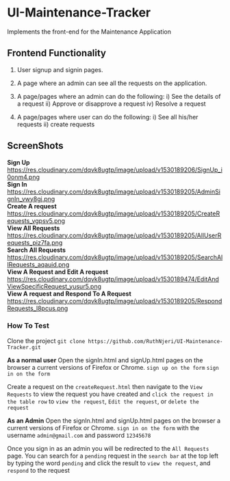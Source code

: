 # UI-Maintenance-Tracker
Implements the front-end for the Maintenance Application 

## Frontend Functionality
1. User signup and signin pages.

2. A page where an admin can see all the requests on the application.

3. A page/pages where an admin can do the following:
   i)  See the details of a request
   ii) Approve or disapprove a request
   iv) Resolve a request
   
4. A page/pages where user can do the following:
   i)  See all his/her requests
   ii) create requests
   
## ScreenShots
 **Sign Up** <br>
 https://res.cloudinary.com/dqvk8ugtp/image/upload/v1530189206/SignUp_i0onm4.png <br>
 **Sign In** <br>
 https://res.cloudinary.com/dqvk8ugtp/image/upload/v1530189205/AdminSignIn_vwy8gj.png <br>
 **Create A request** <br>
 https://res.cloudinary.com/dqvk8ugtp/image/upload/v1530189205/CreateRequests_vgpsv5.png <br>
 **View All Requests** <br>
 https://res.cloudinary.com/dqvk8ugtp/image/upload/v1530189205/AllUserRequests_piz7fa.png <br>
 **Search All Requests** <br>
 https://res.cloudinary.com/dqvk8ugtp/image/upload/v1530189205/SearchAllRequests_aqauid.png <br>
 **View A Request and Edit A request** <br>
 https://res.cloudinary.com/dqvk8ugtp/image/upload/v1530189474/EditAndViewSpecificRequest_yusur5.png <br>
 **View A request and Respond To A Request** <br>
https://res.cloudinary.com/dqvk8ugtp/image/upload/v1530189205/RespondRequests_l8pcus.png <br>
   
### How To Test
Clone the project
`git clone https://github.com/RuthNjeri/UI-Maintenance-Tracker.git`

**As a normal user**
Open the signIn.html and signUp.html pages on the browser a current versions of Firefox or Chrome.
`sign up on the form`
`sign in on the form`

Create a request on the `createRequest.html` then navigate to the `View Requests` to view the request you have created and `click the request in the table row` to `view the request`, `Edit the request`, or `delete the request`

**As an Admin**
Open the signIn.html and signUp.html pages on the browser a current versions of Firefox or Chrome.
`sign in on the form` with the username `admin@gmail.com` and password `12345678`

Once you sign in as an admin you will be redirected to the `All Requests` page. You can search for a `pending` request in the `search bar` at the top left by typing the word  `pending` and click the result to `view the request`, and `respond` to the request
